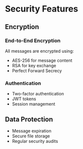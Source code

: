 # Security Features

## Encryption

### End-to-End Encryption
All messages are encrypted using:
- AES-256 for message content
- RSA for key exchange
- Perfect Forward Secrecy

### Authentication
- Two-factor authentication
- JWT tokens
- Session management

## Data Protection

- Message expiration
- Secure file storage
- Regular security audits